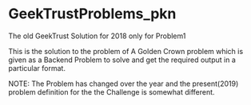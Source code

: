 # GeekTrustProblems_pkn
The old GeekTrust Solution for 2018 only for Problem1

This is the solution to the problem of A Golden Crown problem which is given as a Backend Problem to solve and
get the required output in a particular format.

NOTE: The Problem has changed over the year and the present(2019) problem definition for the the Challenge is somewhat different.

